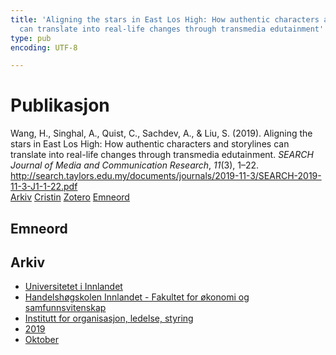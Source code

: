 ```yaml
---
title: 'Aligning the stars in East Los High: How authentic characters and storylines
  can translate into real-life changes through transmedia edutainment'
type: pub
encoding: UTF-8

---
```

<h1>Publikasjon</h1>
<article id="csl-bib-container-XBMUSU3A" class="csl-bib-container">
  <div class="csl-bib-body"> <div class="csl-entry">Wang, H., Singhal, A., Quist, C., Sachdev, A., &#38; Liu, S. (2019). Aligning the stars in East Los High: How authentic characters and storylines can translate into real-life changes through transmedia edutainment. <i>SEARCH Journal of Media and Communication Research</i>, <i>11</i>(3), 1–22. <a href="http://search.taylors.edu.my/documents/journals/2019-11-3/SEARCH-2019-11-3-J1-1-22.pdf">http://search.taylors.edu.my/documents/journals/2019-11-3/SEARCH-2019-11-3-J1-1-22.pdf</a></div> </div>
  <div class="csl-bib-buttons">
    <a href="#taxonomy-article-XBMUSU3A" alt="archive" class="csl-bib-button">Arkiv</a>
    <a href="https://app.cristin.no/results/show.jsf?id=1741026" alt="Cristin" class="csl-bib-button">Cristin</a>
    <a href="http://zotero.org/groups/5881554/items/XBMUSU3A" alt="Zotero" class="csl-bib-button">Zotero</a>
    <a href="#keywords-article-XBMUSU3A" alt="keywords" class="csl-bib-button">Emneord</a>
  </div>
  <div id="csl-bib-meta-container-XBMUSU3A"></div>
</article>
<div id="csl-bib-meta-XBMUSU3A" class="csl-bib-meta">
  <article id="keywords-article-XBMUSU3A" class="keywords-article">
    <h1>Emneord</h1>
    
  </article>
  <article id="taxonomy-article-XBMUSU3A" class="taxonomy-article">
    <h1>Arkiv</h1>
    <ul>
      <li>
        <a href="/nn/archive/?key=3DCRN523">Universitetet i Innlandet</a>
      </li>
      <li>
        <a href="/nn/archive/?key=DU8Q9LN9">Handelshøgskolen Innlandet - Fakultet for økonomi og samfunnsvitenskap</a>
      </li>
      <li>
        <a href="/nn/archive/?key=4LUWR3ZM">Institutt for organisasjon, ledelse, styring</a>
      </li>
      <li>
        <a href="/nn/archive/?key=7GQPC2L9">2019</a>
      </li>
      <li>
        <a href="/nn/archive/?key=E5ZADCUW">Oktober</a>
      </li>
    </ul>
  </article>
</div>

